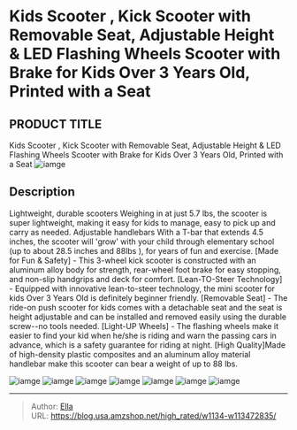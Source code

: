 # Kids Scooter , Kick Scooter with Removable Seat, Adjustable Height &amp; LED Flashing Wheels Scooter with Brake for Kids Over 3 Years Old, Printed with a Seat


## PRODUCT TITLE 

Kids Scooter , Kick Scooter with Removable Seat, Adjustable Height &amp; LED Flashing Wheels Scooter with Brake for Kids Over 3 Years Old, Printed with a Seat
![iamge](https://b2bfiles1.gigab2b.cn/image/wkseller/11829/20230104_10ebc0be9152c34f50ea107800156582.jpg)

## Description

Lightweight, durable scooters Weighing in at just 5.7 lbs, the scooter is super lightweight, making it easy for kids to manage, easy to pick up and carry as needed. Adjustable handlebars With a T-bar that extends 4.5 inches, the scooter will &#39;grow&#39; with your child through elementary school (up to about 28.5 inches and 88lbs ), for years of fun and exercise.
[Made for Fun &amp; Safety] - This 3-wheel kick scooter is constructed with an aluminum alloy body for strength, rear-wheel foot brake for easy stopping, and non-slip handgrips and deck for comfort.
[Lean-TO-Steer Technology] - Equipped with innovative lean-to-steer technology, the mini scooter for kids Over 3 Years Old is definitely beginner friendly.
[Removable Seat] - The ride-on push scooter for kids comes with a detachable seat and the seat is height adjustable and can be installed and removed easily using the durable screw--no tools needed.
[Light-UP Wheels] - The flashing wheels make it easier to find your kid when he/she is riding and warn the passing cars in advance, which is a safety guarantee for riding at night.
[High Quality]Made of high-density plastic composites and an aluminum alloy material handlebar make this scooter can bear a weight of up to 88 lbs.





![iamge](https://b2bfiles1.gigab2b.cn/image/wkseller/11829/20230104_27813cb0b68be022fbef37ad06048de9.jpg)
![iamge](https://b2bfiles1.gigab2b.cn/image/wkseller/11829/20230104_ad9d8bd4cf3c43005f629215cc7444e5.jpg)
![iamge](https://b2bfiles1.gigab2b.cn/image/wkseller/11829/20230104_21574b22ddb5a1a95b11bcb6a256e320.jpg)
![iamge](https://b2bfiles1.gigab2b.cn/image/wkseller/11829/20230104_a1b9ee7dffd34822acd9677e6913b3ed.jpg)
![iamge](https://b2bfiles1.gigab2b.cn/image/wkseller/11829/20230104_d6facd2f7f4705704acc23d3c1d3d19d.jpg)
![iamge](https://b2bfiles1.gigab2b.cn/image/wkseller/11829/20230104_dfd85f04533f6d66668ce54d757cc0bf.jpg)
![iamge](https://b2bfiles1.gigab2b.cn/image/wkseller/11829/20230104_6a31ac03e0c011e15ca175ae01988eb9.jpg)


---

> Author: [Ella](https://blog.usa.amzshop.net/)  
> URL: https://blog.usa.amzshop.net/high_rated/w1134-w113472835/  

